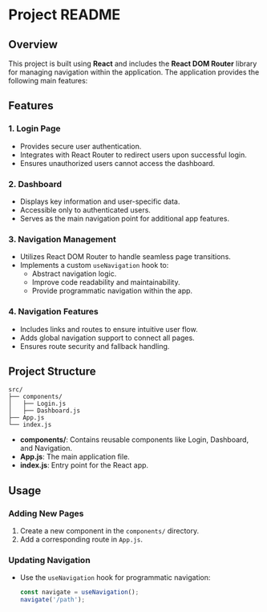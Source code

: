 # Project README

## Overview
This project is built using **React** and includes the **React DOM Router** library for managing navigation within the application. The application provides the following main features:

## Features

### 1. **Login Page**
- Provides secure user authentication.
- Integrates with React Router to redirect users upon successful login.
- Ensures unauthorized users cannot access the dashboard.

### 2. **Dashboard**
- Displays key information and user-specific data.
- Accessible only to authenticated users.
- Serves as the main navigation point for additional app features.

### 3. **Navigation Management**
- Utilizes React DOM Router to handle seamless page transitions.
- Implements a custom `useNavigation` hook to:
  - Abstract navigation logic.
  - Improve code readability and maintainability.
  - Provide programmatic navigation within the app.

### 4. **Navigation Features**
- Includes links and routes to ensure intuitive user flow.
- Adds global navigation support to connect all pages.
- Ensures route security and fallback handling.

## Project Structure
```
src/
├── components/
│   ├── Login.js
│   ├── Dashboard.js
├── App.js
└── index.js
```

- **components/**: Contains reusable components like Login, Dashboard, and Navigation.
- **App.js**: The main application file.
- **index.js**: Entry point for the React app.

## Usage

### Adding New Pages
1. Create a new component in the `components/` directory.
2. Add a corresponding route in `App.js`.

### Updating Navigation
- Use the `useNavigation` hook for programmatic navigation:
  ```javascript
  const navigate = useNavigation();
  navigate('/path');


